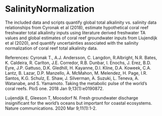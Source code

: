 # SalinityNormalization
The included data and scripts quantify global total alkalinity vs. salinity data relationships from Cyronak et al (2018), estimate hypothetical coral reef freshwater total alkalinity inputs using literature derived freshwater TA values and global estimates of coral reef groundwater inputs from Liujendijk et al (2020), and quantify uncertainties associated with the salinity normalization of coral reef total alkalinity data.

References:
Cyronak T., A.J. Andersson, C. Langdon, R.Albright, N.R. Bates, K. Caldeira, R. Carlton, J.E. Corredor, R.B. Dunbar, I. Enochs, J. Erez, B.D. Eyre, J.P. Gattuso, D.K. Gledhill, H. Kayanne, D.I. Kline, D.A. Koweek, C.A. Lantz, B. Lazar, D.P. Manzello, A. McMahon, M. Melendez, H. Page, I.R. Santos, K.G. Schulz, E. Shaw, J. Silverman, A. Suzuki, L. Teneva, A. Watanabe, and S. Yamamoto. Taking the metabolic pulse of the world’s coral reefs. PloS one. 2018 Jan 9;13(1):e0190872.

Luijendijk E, Gleeson T, Moosdorf N. Fresh groundwater discharge insignificant for the world’s oceans but important for coastal ecosystems. Nature communications. 2020 Mar 9;11(1):1-2.
